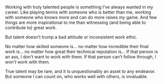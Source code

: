 

Working with truly talented people is something I’ve always wanted in my career. Like playing tennis
with someone who is better than me, working with someone who knows more and can do more raises *my* game. And
few things are more inspirational to me than witnessing (and being able to contribute to) great work.

But talent doesn’t trump a bad attitude or inconsistent work ethic.

No matter how skilled someone is… no matter how incredible their final work is… no matter how
great their technical reputation is… If that person is an ass, I don’t want to work with them. If
that person can’t follow through, I *won’t* work with them.

True talent may be rare, and it is unquestionably an asset to any endeavor. But someone I can count on, who
works well with others, is invaluable.